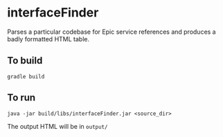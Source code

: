 # interfaceFinder
Parses a particular codebase for Epic service references and produces a badly formatted HTML table.

## To build
```
gradle build
```

## To run
```
java -jar build/libs/interfaceFinder.jar <source_dir>
```

The output HTML will be in `output/`
